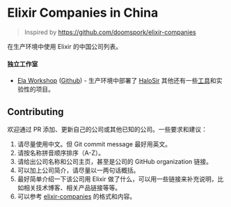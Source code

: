# Elixir Companies in China

> Inspired by https://github.com/doomspork/elixir-companies

在生产环境中使用 Elixir 的中国公司列表。

#### 独立工作室
* [Ela Workshop](http://ela.build/) ([Github](https://github.com/ElaWorkshop)) - 生产环境中部署了 [HaloSir](https://github.com/HaloWordApp/halosir) 其他还有一些[工具](https://github.com/ElaWorkshop/ex_loglite)和实验性的项目。

## Contributing

欢迎通过 PR 添加、更新自己的公司或其他已知的公司。一些要求和建议：

1. 请尽量使用中文。但 Git commit message 最好用英文。
2. 请按名称拼音顺序排序（A-Z）。
3. 请给出公司名称和公司主页，甚至是公司的 GitHub organization 链接。
4. 可以加上公司简介，请尽量以一两句话概括。
5. 最好简单介绍一下该公司用 Elixir 做了什么，可以用一些链接来补充说明，比如相关技术博客、相关产品链接等等。
6. 可以参考 [elixir-companies](https://github.com/doomspork/elixir-companies) 的格式和内容。
